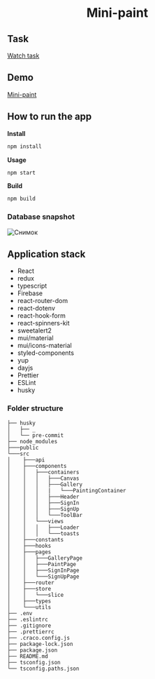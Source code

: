 <h1 align="center">Mini-paint</h1>

## Task

<a href="https://drive.google.com/file/d/19cb4whI_HUVPzuaPyaj5r6hGotIVnhho/view">Watch task</a>

## Demo

<a href="https://mini-paint-app.netlify.app/">Mini-paint</a>

## How to run the app

**Install**

```sh
npm install
```

**Usage**

```sh
npm start
```

**Build**

```sh
npm build
```

### Database snapshot

![Снимок](https://user-images.githubusercontent.com/101280736/215034298-79b163f6-5d53-4b2a-bd13-6ce90fac7f52.JPG)


## Application stack

- React
- redux
- typescript
- Firebase
- react-router-dom
- react-dotenv
- react-hook-form
- react-spinners-kit
- sweetalert2
- mui/material
- mui/icons-material
- styled-components
- yup
- dayjs
- Prettier
- ESLint
- husky

### Folder structure

```
├── husky
│   ├── _
│   └── pre-commit
├── node_modules
├───public
└───src
│    ├───api
│    ├───components
│    │   ├───containers
│    │   │   ├───Canvas
│    │   │   ├───Gallery
│    │   │   |   └───PaintingContainer
│    │   │   ├───Header
│    │   │   ├───SignIn
│    │   │   ├───SignUp
│    │   │   └───ToolBar
│    │   └───views
│    │   │   ├───Loader
│    │   │   └───toasts
│    ├───constants
│    ├───hooks
│    ├───pages
│    │   ├───GalleryPage
│    │   ├───PaintPage
│    │   ├───SignInPage
│    │   └───SignUpPage
│    ├───router
│    ├───store
│    │   └───slice
│    ├───types
│    └───utils
├── .env
├── .eslintrc
├── .gitignore
├── .prettierrc
├── .craco.config.js
├── package-lock.json
├── package.json
├── README.md
├── tsconfig.json
└── tsconfig.paths.json
```